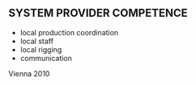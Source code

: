 ## SYSTEM PROVIDER COMPETENCE

+ local production coordination
+ local staff
+ local rigging
+ communication

Vienna 2010